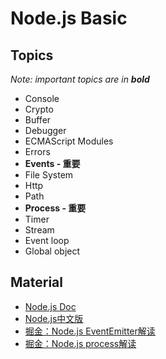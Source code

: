 # Node.js Basic

## Topics
*Note: important topics are in **bold***
- Console 
- Crypto 
- Buffer 
- Debugger 
- ECMAScript Modules 
- Errors 
- **Events - 重要**
- File System 
- Http 
- Path 
- **Process - 重要**
- Timer 
- Stream 
- Event loop 
- Global object

## Material
 - [Node.js Doc](https://nodejs.org/docs/latest-v11.x/api/)
 - [Node.js中文版](http://nodejs.cn/api/)
 - [掘金：Node.js EventEmitter解读](https://juejin.im/post/5b0189fe51882567161ad8ef)
 - [掘金：Node.js process解读](https://juejin.im/post/5b0e97bef265da0914072515)